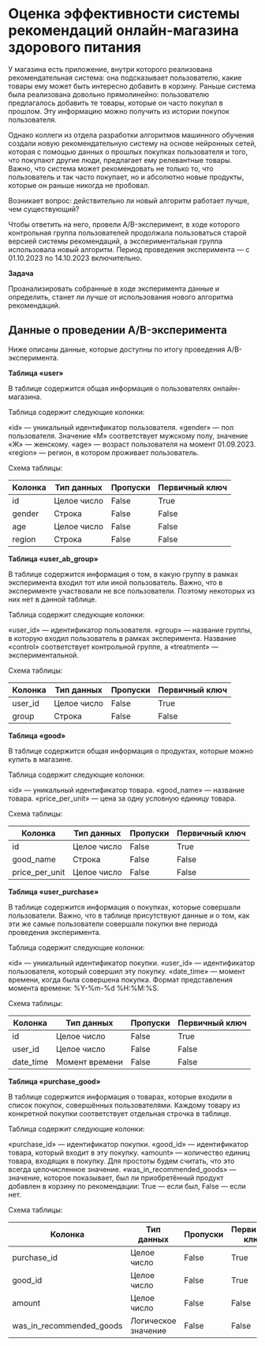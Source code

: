 # Оценка эффективности системы рекомендаций онлайн-магазина здорового питания

У магазина есть приложение, внутри которого реализована рекомендательная система: она подсказывает пользователю, какие товары ему может быть интересно добавить в корзину. Раньше система была реализована довольно прямолинейно: пользователю предлагалось добавить те товары, которые он часто покупал в прошлом. Эту информацию можно получить из истории покупок пользователя.

Однако коллеги из отдела разработки алгоритмов машинного обучения создали новую рекомендательную систему на основе нейронных сетей, которая с помощью данных о прошлых покупках пользователя и того, что покупают другие люди, предлагает ему релевантные товары. Важно, что система может рекомендовать не только то, что пользователь и так часто покупает, но и абсолютно новые продукты, которые он раньше никогда не пробовал.

Возникает вопрос: действительно ли новый алгоритм работает лучше, чем существующий?

Чтобы ответить на него, провели A/B-эксперимент, в ходе которого контрольная группа пользователей продолжала пользоваться старой версией системы рекомендаций, а экспериментальная группа использовала новый алгоритм. Период проведения эксперимента — с 01.10.2023 по 14.10.2023 включительно.

**Задача**

Проанализировать собранные в ходе эксперимента данные и определить, станет ли лучше от использования нового алгоритма рекомендаций.

## Данные о проведении A/B-эксперимента
Ниже описаны данные, которые доступны по итогу проведения A/B-эксперимента.

**Таблица «user»**

В таблице содержится общая информация о пользователях онлайн-магазина.

Таблица содержит следующие колонки:

«id» — уникальный идентификатор пользователя.
«gender» — пол пользователя. Значение «М» соответствует мужскому полу, значение «Ж» — женскому.
«age» — возраст пользователя на момент 01.09.2023.
«region» — регион, в котором проживает пользователь.

Схема таблицы:

|Колонка|Тип данных|Пропуски|Первичный ключ|
|-------|---------|---------|--------------|
|id|Целое число|False|True
|gender|Строка|False|False|
|age|Целое число|False|False|
|region|Строка|False|False|

**Таблица «user_ab_group»**

В таблице содержится информация о том, в какую группу в рамках эксперимента входил тот или иной пользователь. Важно, что в эксперименте участвовали не все пользователи. Поэтому некоторых из них нет в данной таблице.

Таблица содержит следующие колонки:

«user_id» — идентификатор пользователя.
«group» — название группы, в которую входил пользователь в рамках эксперимента. Название «control» соответствует контрольной группе, а «treatment» — экспериментальной.

Схема таблицы:

|Колонка|Тип данных|Пропуски|Первичный ключ|
|-------|---------|---------|--------------|
|user_id|Целое число|False|True|
|group|Строка|False|False|

**Таблица «good»**

В таблице содержится общая информация о продуктах, которые можно купить в магазине.

Таблица содержит следующие колонки:

«id» — уникальный идентификатор товара.
«good_name» — название товара.
«price_per_unit» — цена за одну условную единицу товара.

Схема таблицы:

|Колонка|Тип данных|Пропуски|Первичный ключ|
|-------|---------|---------|--------------|
|id|Целое число|False|True|
|good_name|Строка|False|False|
|price_per_unit|Целое число|False|False|

**Таблица «user_purchase»**

В таблице содержится информация о покупках, которые совершали пользователи. Важно, что в таблице присутствуют данные и о том, как эти же самые пользователи совершали покупки вне периода проведения эксперимента.

Таблица содержит следующие колонки:

«id» — уникальный идентификатор покупки.
«user_id» — идентификатор пользователя, который совершил эту покупку.
«date_time» — момент времени, когда была совершена покупка. Формат представления момента времени: %Y-%m-%d %H:%M:%S.

Схема таблицы:

|Колонка|Тип данных|Пропуски|Первичный ключ|
|-------|---------|---------|--------------|
|id|Целое число|False|True|
|user_id|Целое число|False|False|
|date_time|Момент времени|False|False|

**Таблица «purchase_good»**

В таблице содержится информация о товарах, которые входили в список покупок, совершённых пользователями. Каждому товару из конкретной покупки соответствует отдельная строчка в таблице.

Таблица содержит следующие колонки:

«purchase_id» — идентификатор покупки.
«good_id» — идентификатор товара, который входит в эту покупку.
«amount» — количество единиц товара, входящих в покупку. Для простоты будем считать, что это всегда целочисленное значение.
«was_in_recommended_goods» — значение, которое показывает, был ли приобретённый продукт добавлен в корзину по рекомендации: True — если был, False — если нет.

Схема таблицы:

|Колонка|Тип данных|Пропуски|Первичный ключ|
|-------|---------|---------|--------------|
|purchase_id|Целое число|False|True|
|good_id|Целое число|False|True|
|amount|Целое число|False|False|
|was_in_recommended_goods|Логическое значение|False|False|
